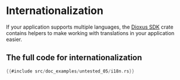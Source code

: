 # Internationalization

If your application supports multiple languages, the [Dioxus SDK](https://github.com/DioxusLabs/sdk) crate contains helpers to make working with translations in your application easier.

## The full code for internationalization

```rust
{{#include src/doc_examples/untested_05/i18n.rs}}
```